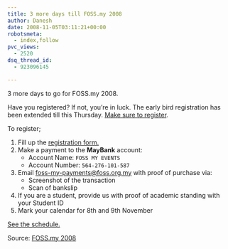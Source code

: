 ```yaml
---
title: 3 more days till FOSS.my 2008
author: Danesh
date: 2008-11-05T03:11:21+00:00
robotsmeta:
  - index,follow
pvc_views:
  - 2520
dsq_thread_id:
  - 923096145

---
```

3 more days to go for FOSS.my 2008.

Have you registered? If not, you&#8217;re in luck. The early bird registration has been extended till this Thursday. <a href="http://foss.my/register/" target="_blank">Make sure to register</a>.

To register;

  1. Fill up the <a href="http://foss.my/register/" target="_blank">registration form.</a>
  2. Make a payment to the **MayBank** account: 
      * Account Name: `FOSS MY EVENTS`
      * Account Number: `564-276-101-587`
  3. Email <foss-my-payments@foss.org.my> with proof of purchase via: 
      * Screenshot of the transaction
      * Scan of bankslip
  4. If you are a student, provide us with proof of academic standing with your Student ID
  5. Mark your calendar for 8th and 9th November

<a href="http://foss.my/schedule/" target="_blank">See the schedule.</a>

Source: <a href="http://foss.my" target="_blank">FOSS.my 2008</a>